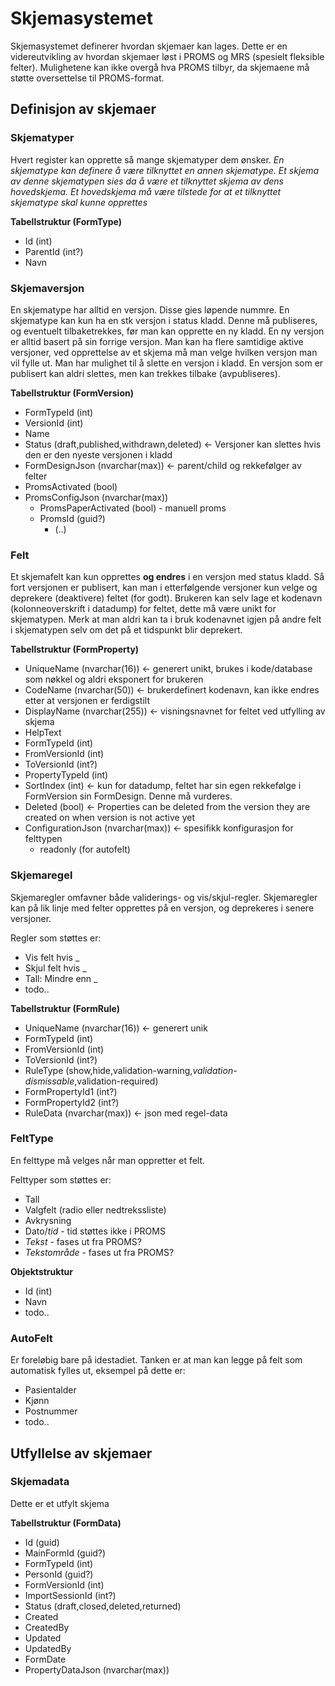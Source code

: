 # Skjemasystemet

Skjemasystemet definerer hvordan skjemaer kan lages.
Dette er en videreutvikling av hvordan skjemaer løst i PROMS og MRS (spesielt fleksible felter). Mulighetene kan ikke overgå hva PROMS tilbyr, da skjemaene må støtte oversettelse til PROMS-format.

## Definisjon av skjemaer

### Skjematyper
Hvert register kan opprette så mange skjematyper dem ønsker.
*En skjematype kan definere å være tilknyttet en annen skjematype. Et skjema av denne skjematypen sies da å være et tilknyttet skjema av dens hovedskjema. Et hovedskjema må være tilstede for at et tilknyttet skjematype skal kunne opprettes*

**Tabellstruktur (FormType)**
* Id (int)
* ParentId (int?)
* Navn

### Skjemaversjon
En skjematype har alltid en versjon. Disse gies løpende nummre. En skjematype kan kun ha en stk versjon i status kladd. Denne må publiseres, og eventuelt tilbaketrekkes, før man kan opprette en ny kladd. En ny versjon er alltid basert på sin forrige versjon. Man kan ha flere samtidige aktive versjoner, ved opprettelse av et skjema må man velge hvilken versjon man vil fylle ut. Man har mulighet til å slette en versjon i kladd. En versjon som er publisert kan aldri slettes, men kan trekkes tilbake (avpubliseres).

**Tabellstruktur (FormVersion)**
* FormTypeId (int)
* VersionId  (int)
* Name
* Status (draft,published,withdrawn,deleted) <- Versjoner kan slettes hvis den er den nyeste versjonen i kladd
* FormDesignJson (nvarchar(max))  <- parent/child og rekkefølger av felter 
* PromsActivated (bool)
* PromsConfigJson (nvarchar(max))
  * PromsPaperActivated (bool) - manuell proms
  * PromsId (guid?)
	* (..)
  
### Felt
Et skjemafelt kan kun opprettes **og endres** i en versjon med status kladd. Så fort versjonen er publisert, kan man i etterfølgende versjoner kun velge og deprekere (deaktivere) feltet (for godt). Brukeren kan selv lage et kodenavn (kolonneoverskrift i datadump) for feltet, dette må være unikt for skjematypen. Merk at man aldri kan ta i bruk kodenavnet igjen på andre felt i skjematypen selv om det på et tidspunkt blir deprekert.

**Tabellstruktur (FormProperty)**
* UniqueName (nvarchar(16)) <- generert unikt, brukes i kode/database som nøkkel og aldri eksponert for brukeren
* CodeName (nvarchar(50)) <- brukerdefinert kodenavn, kan ikke endres etter at versjonen er ferdigstilt
* DisplayName (nvarchar(255)) <- visningsnavnet for feltet ved utfylling av skjema
* HelpText
* FormTypeId (int)
* FromVersionId (int)
* ToVersionId (int?)
* PropertyTypeId (int)
* SortIndex (int) <- kun for datadump, feltet har sin egen rekkefølge i FormVersion sin FormDesign. Denne må vurderes.
* Deleted (bool) <- Properties can be deleted from the version they are created on when version is not active yet
* ConfigurationJson (nvarchar(max)) <- spesifikk konfigurasjon for felttypen
	* readonly (for autofelt)

### Skjemaregel
Skjemaregler omfavner både validerings- og vis/skjul-regler. Skjemaregler kan på lik linje med felter opprettes på en versjon, og deprekeres i senere versjoner. 

Regler som støttes er:
* Vis felt hvis _
* Skjul felt hvis _
* Tall: Mindre enn _
* todo..

**Tabellstruktur (FormRule)**
* UniqueName (nvarchar(16)) <- generert unik 
* FormTypeId (int)
* FromVersionId (int)
* ToVersionId (int?)
* RuleType (show,hide,validation-warning,*validation-dismissable*,validation-required)
* FormPropertyId1 (int?)
* FormPropertyId2 (int?)
* RuleData (nvarchar(max)) <- json med regel-data

### FeltType
En felttype må velges når man oppretter et felt. 

Felttyper som støttes er:
* Tall
* Valgfelt (radio eller nedtrekssliste)
* Avkrysning
* Dato/*tid* - tid støttes ikke i PROMS
* *Tekst* - fases ut fra PROMS?
* *Tekstområde* - fases ut fra PROMS?

**Objektstruktur**
* Id (int)
* Navn
* todo..

### AutoFelt
Er foreløbig bare på idestadiet. Tanken er at man kan legge på felt som automatisk fylles ut, eksempel på dette er:
* Pasientalder
* Kjønn
* Postnummer
* todo..

## Utfyllelse av skjemaer

### Skjemadata
Dette er et utfylt skjema

**Tabellstruktur (FormData)**
* Id (guid)
* MainFormId (guid?)
* FormTypeId (int)
* PersonId (guid?)
* FormVersionId (int)
* ImportSessionId (int?)
* Status (draft,closed,deleted,returned)
* Created
* CreatedBy
* Updated
* UpdatedBy
* FormDate
* PropertyDataJson (nvarchar(max))
